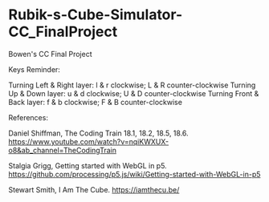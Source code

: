 # Rubik-s-Cube-Simulator-CC_FinalProject
Bowen's CC Final Project

Keys Reminder: 

Turning Left & Right layer: l & r clockwise; L & R counter-clockwise
Turning Up & Down layer: u & d clockwise; U & D counter-clockwise
Turning Front & Back layer: f & b clockwise; F & B counter-clockwise

References: 

Daniel Shiffman, The Coding Train 18.1, 18.2, 18.5, 18.6. 
https://www.youtube.com/watch?v=nqiKWXUX-o8&ab_channel=TheCodingTrain

Stalgia Grigg, Getting started with WebGL in p5. 
https://github.com/processing/p5.js/wiki/Getting-started-with-WebGL-in-p5

Stewart Smith, I Am The Cube. 
https://iamthecu.be/

